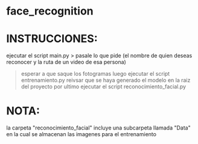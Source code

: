 # face_recognition

# INSTRUCCIONES:
ejecutar el script main.py >
pasale lo que pide (el nombre de quien deseas reconocer y la ruta de un video de esa persona)
> esperar a que saque los fotogramas
> luego ejecutar el script entrenamiento.py
> reivsar que se haya generado el modelo en la raiz del proyecto
> por ultimo ejecutar el script reconocimiento_facial.py

# NOTA:
la carpeta "reconocimiento_facial" incluye una subcarpeta llamada "Data" en la cual se almacenan las imagenes para el entrenamiento
